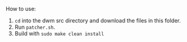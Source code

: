 How to use:

1. `cd` into the dwm src directory and download the files in this folder.
2. Run `patcher.sh`.
3. Build with `sudo make clean install` 
